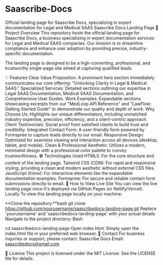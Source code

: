 # Saascribe-Docs
Official landing page for Saascribe Docs, specializing in expert documentation for Legal and Medical SAAS
Saascribe Docs Landing Page
📄 Project Overview
This repository hosts the official landing page for Saascribe Docs, a business specializing in expert documentation services for Legal and Medical SAAS companies. Our mission is to streamline compliance and enhance user adoption by providing precise, industry-specific documentation.

The landing page is designed to be a high-converting, professional, and trustworthy single-page site aimed at capturing qualified leads.

✨ Features
Clear Value Proposition: A prominent hero section immediately communicates our core offering: "Unlocking Clarity in Legal & Medical SAAS."
Specialized Services: Detailed sections outlining our expertise in Legal SAAS Documentation, Medical SAAS Documentation, and Comprehensive User Guides.
Work Examples: Expandable sections showcasing excerpts from our "MedLoop API Reference" and "LawFlow: Getting Started Guide" to demonstrate our quality and depth of work.
Why Choose Us: Highlights our unique differentiators, including unmatched industry expertise, precision, efficiency, and a client-centric approach.
Client Testimonials: Social proof from satisfied clients to build trust and credibility.
Integrated Contact Form: A user-friendly form powered by Formspree to capture leads directly to our email.
Responsive Design: Optimized for seamless viewing and interaction across all devices (desktop, tablet, and mobile).
Clean & Professional Aesthetic: Utilizes a modern, minimalist design with a professional color palette to convey trustworthiness.
🛠️ Technologies Used
HTML5: For the core structure and content of the landing page.
Tailwind CSS (CDN): For rapid and responsive styling, providing a clean and modern aesthetic without external CSS files.
JavaScript (Inline): For interactive elements like the expandable documentation examples.
Formspree: For secure and reliable contact form submissions directly to email.
🚀 How to View
Live Site
You can view the live landing page once it's deployed via GitHub Pages (or Netlify/Vercel). 
Locally
To view this landing page locally on your machine:

**Clone the repository:**bash git clone https://github.com/yourusername/saascribedocs-landing-page.git
Replace 'yourusername' and 'saascribedocs-landing-page' with your actual details
Navigate to the project directory:
Bash

cd saascribedocs-landing-page
Open index.html: Simply open the index.html file in your preferred web browser.
📧 Contact
For business inquiries or support, please contact:
Saascribe Docs
Email: saascribedocs@gmail.com

📝 License
This project is licensed under the MIT License. See the LICENSE file for details.
